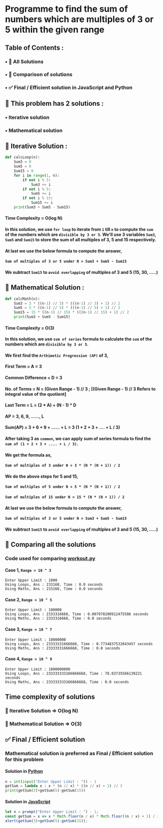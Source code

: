 # Programme to find the sum of numbers which are multiples of 3 or 5 within the given range
## Table of Contents :
### • 🧪 All Solutions
### • 🤔 Comparison of solutions
### • ✅ Final / Efficient solution in JavaScript and Python
## 🧪 This problem has 2 solutions :
### • Iterative solution
### • Mathematical solution
## 🐢 Iterative Solution :
```python
def calcLoop(n):
	Sum3 = 0
	Sum5 = 0
	Sum15 = 0
	for i in range(1, n):
		if not i % 3:
			Sum3 += i
		if not i % 5:
			Sum5 += i
		if not i % 15:
			Sum15 += i
	print(Sum3 + Sum5 - Sum15)
```
#### Time Complexity = O(log N)
#### In this solution, we use `for loop` to iterate from `1` till `n` to compute the `sum` of the numbers which are `divisible by 3 or 5`. We'll use 3 variables `Sum3`, `Sum5` and `Sum15` to store the sum of all multiples of 3, 5 and 15 respectively.
#### At last we use the below formula to compute the answer,
#### ```Sum of multiples of 3 or 5 under N = Sum3 + Sum5 - Sum15```
#### We subtract `Sum15` to `avoid overlapping` of multiples of 3 and 5 (15, 30, .....)
## 🐇 Mathematical Solution :
```python
def calcMath(n):
	Sum3 = 3 * ((n-1) // 3) * (((n-1) // 3) + 1) // 2
	Sum5 = 5 * ((n-1) // 5) * (((n-1) // 5) + 1) // 2
	Sum15 = 15 * ((n-1) // 15) * (((n-1) // 15) + 1) // 2
	print(Sum3 + Sum5 - Sum15)
```
#### Time Complexity = O(3)
#### In this solution, we use `sum of series` formula to calculate the `sum` of the numbers which are `divisible by 3 or 5`.
#### We first find the `Arthimetic Progression (AP)` of 3,
#### First Term = A = 3
#### Common Difference = D = 3
#### No. of Terms = N = (Given Range - 1) // 3 ; [(Given Range - 1) // 3 Refers to integral value of the quotient]
#### Last Term = L = (2 * A) + (N - 1) * D
#### AP = 3, 6, 9, ......, L
#### Sum(AP) = 3 + 6 + 9 + ...... + L = 3 (1 + 2 + 3 + .... + L / 3)
#### After taking 3 as `common`, we can apply sum of series formula to find the `sum of (1 + 2 + 3 + .... + L / 3)`.
#### We get the formula as,
#### ```Sum of multiples of 3 under N = 3 * (N * (N + 1)) / 2```
#### We do the above steps for 5 and 15, 
#### ```Sum of multiples of 5 under N = 5 * (N * (N + 1)) / 2```
#### ```Sum of multiples of 15 under N = 15 * (N * (N + 1)) / 2```
#### At last we use the below formula to compute the answer,
#### ```Sum of multiples of 3 or 5 under N = Sum3 + Sum5 - Sum15```
#### We subtract `Sum15` to `avoid overlapping` of multiples of 3 and 5 (15, 30, .....)
## 🤔 Comparing all the solutions
### Code used for comparing [workout.py](workout.py)
#### Case 1, `Range = 10 ^ 3`
```
Enter Upper Limit : 1000
Using Loops, Ans : 233168, Time : 0.0 seconds
Using Maths, Ans : 233168, Time : 0.0 seconds
```
#### Case 2, `Range = 10 ^ 5`
```
Enter Upper Limit : 100000
Using Loops, Ans : 2333316668, Time : 0.007978200912475586 seconds
Using Maths, Ans : 2333316668, Time : 0.0 seconds
```
#### Case 3, `Range = 10 ^ 7`
```
Enter Upper Limit : 10000000
Using Loops, Ans : 23333331666668, Time : 0.7734837532043457 seconds
Using Maths, Ans : 23333331666668, Time : 0.0 seconds
```
#### Case 4, `Range = 10 ^ 9`
```
Enter Upper Limit : 1000000000
Using Loops, Ans : 233333333166666668, Time : 78.03735566139221 seconds
Using Maths, Ans : 233333333166666668, Time : 0.0 seconds
```
## Time complexity of solutions 
### 🐢 Iterative Solution => O(log N)
### 🐇 Mathematical Solution => O(3)
## ✅ Final / Efficient solution 
### Mathematical solution is preferred as Final / Efficient solution for this problem
#### Solution in [Python](solution.py)
```python
n = int(input("Enter Upper Limit : ")) - 1
getSum = lambda x : x * (n // x) * ((n // x) + 1) // 2
print(getSum(3)+getSum(5)-getSum(15))
```
#### Solution in [JavaScript](solution.js)
```javascript
let n = prompt("Enter Upper Limit : ") - 1;
const getSum = x => x * Math.floor(n / x) * Math.floor((n / x) + 1) / 2;
alert(getSum(3)+getSum(5)-getSum(15));
```